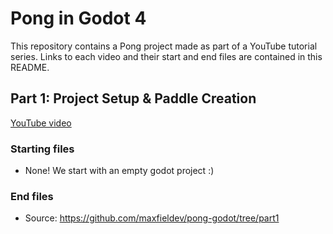 # Pong in Godot 4
This repository contains a Pong project made as part of a YouTube tutorial series. Links to each video and their start and end files are contained in this README.

## Part 1: Project Setup & Paddle Creation

[YouTube video](https://youtu.be/HV1RHJt_G90)

### Starting files
- None! We start with an empty godot project :)

### End files
- Source: https://github.com/maxfieldev/pong-godot/tree/part1
